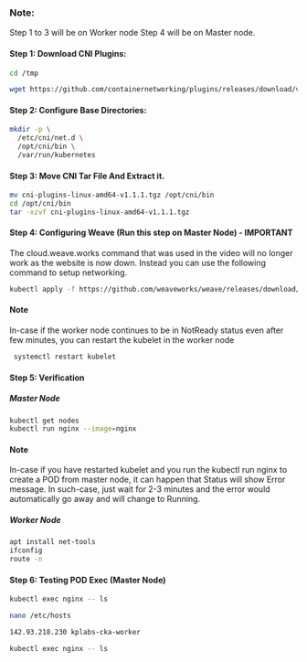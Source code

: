 
  ### Note:
  Step 1 to 3 will be on Worker node
  Step 4 will be on Master node.

  #### Step 1: Download CNI Plugins:
  ```sh
  cd /tmp

  wget https://github.com/containernetworking/plugins/releases/download/v1.1.1/cni-plugins-linux-amd64-v1.1.1.tgz

  ```
  #### Step 2: Configure Base Directories:
  ```sh
  mkdir -p \
    /etc/cni/net.d \
    /opt/cni/bin \
    /var/run/kubernetes
  ```
  #### Step 3: Move CNI Tar File And Extract it.
  ```sh
  mv cni-plugins-linux-amd64-v1.1.1.tgz /opt/cni/bin
  cd /opt/cni/bin
  tar -xzvf cni-plugins-linux-amd64-v1.1.1.tgz
  ```
  #### Step 4: Configuring Weave (Run this step on Master Node) - IMPORTANT
  
  The cloud.weave.works command that was used in the video will no longer work as the website is now down. Instead you can use the following command to setup networking.
  

  ```sh
 kubectl apply -f https://github.com/weaveworks/weave/releases/download/v2.8.1/weave-daemonset-k8s-1.11.yaml
  ```

  #### Note

  In-case if the worker node continues to be in NotReady status even after few minutes, you can restart the kubelet in the worker node
 ```sh
  systemctl restart kubelet
 ```

  #### Step 5: Verification
  ##### Master Node
  ```sh
  kubectl get nodes
  kubectl run nginx --image=nginx
  ```
  #### Note

  In-case if you have restarted kubelet and you run the kubectl run nginx to create a POD from master node, it can happen that Status will show Error message. In such-case, just wait for 2-3 minutes and the error would automatically go away and will change to Running.

  ##### Worker Node
  ```sh
  apt install net-tools
  ifconfig
  route -n
  ```

#### Step 6: Testing POD Exec (Master Node)
```sh
kubectl exec nginx -- ls
```
```sh
nano /etc/hosts
```
```sh
142.93.218.230 kplabs-cka-worker
```
```sh
kubectl exec nginx -- ls
```
